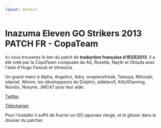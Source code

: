 ```yaml
---
layout: default
---
```


# Inazuma Eleven GO Strikers 2013 PATCH FR - CopaTeam

Ici vous trouverez le lien du patch de **traduction française d'IEGS2013**. Il a été créé par la CopaTeam composée de AS, Rosetta, Nayth et Obluda avec l'aide d'Hugo Fansub et Venezzia.

Un grand merci à Alpha, Angelico, Adry, onepiecefreak, Tatsuya, Milozaki, xdaniel, Wiimm, les développeurs de Dolphin, aldelaro5, KillzXGaming, Noviiiix, Noxyne, JMC47 pour leur aide.

[Twitter](https://twitter.com/IEGOStrikersFR)

[Télécharger](https://drive.google.com/file/d/1EBBdelzwTUvM4GqjdDGPSweHl8Z2wpK4/view?usp=sharing)

Pour l'installer il suffit de fournir un ISO japonais vierge, et le glisser dans le dossier du patcher.
